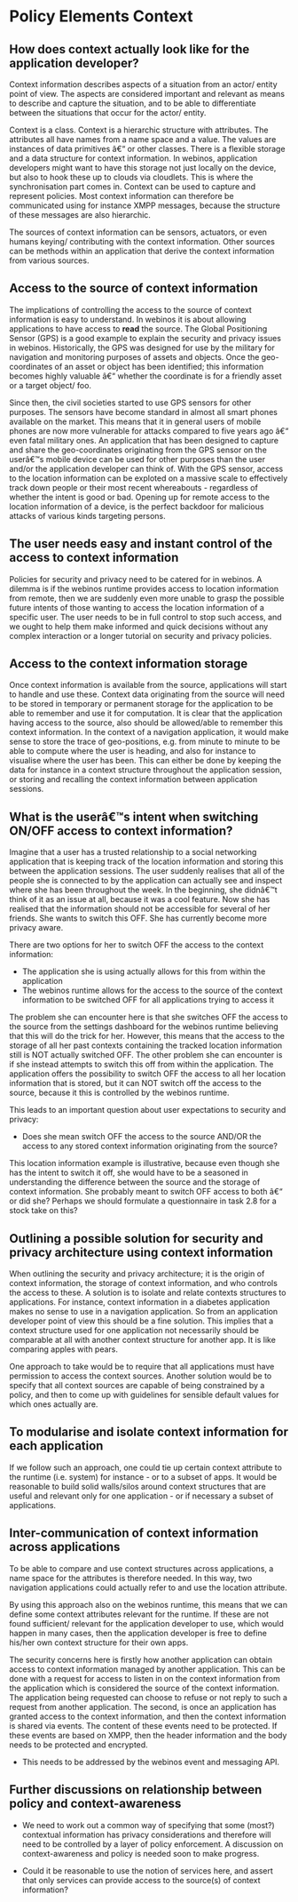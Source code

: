 Policy Elements Context
=======================

How does context actually look like for the application developer?
------------------------------------------------------------------

Context information describes aspects of a situation from an actor/ entity point of view. The aspects are considered important and relevant as means to describe and capture the situation, and to be able to differentiate between the situations that occur for the actor/ entity.

Context is a class. Context is a hierarchic structure with attributes. The attributes all have names from a name space and a value. The values are instances of data primitives â€“ or other classes. There is a flexible storage and a data structure for context information. In webinos, application developers might want to have this storage not just locally on the device, but also to hook these up to clouds via cloudlets. This is where the synchronisation part comes in. Context can be used to capture and represent policies. Most context information can therefore be communicated using for instance XMPP messages, because the structure of these messages are also hierarchic.

The sources of context information can be sensors, actuators, or even humans keying/ contributing with the context information. Other sources can be methods within an application that derive the context information from various sources.

Access to the source of context information
-------------------------------------------

The implications of controlling the access to the source of context information is easy to understand. In webinos it is about allowing applications to have access to **read** the source. The Global Positioning Sensor (GPS) is a good example to explain the security and privacy issues in webinos. Historically, the GPS was designed for use by the military for navigation and monitoring purposes of assets and objects. Once the geo-coordinates of an asset or object has been identified; this information becomes highly valuable â€“ whether the coordinate is for a friendly asset or a target object/ foo.

Since then, the civil societies started to use GPS sensors for other purposes. The sensors have become standard in almost all smart phones available on the market. This means that it in general users of mobile phones are now more vulnerable for attacks compared to five years ago â€“ even fatal military ones. An application that has been designed to capture and share the geo-coordinates originating from the GPS sensor on the userâ€™s mobile device can be used for other purposes than the user and/or the application developer can think of. With the GPS sensor, access to the location information can be exploted on a massive scale to effectively track down people or their most recent whereabouts - regardless of whether the intent is good or bad. Opening up for remote access to the location information of a device, is the perfect backdoor for malicious attacks of various kinds targeting persons.

The user needs easy and instant control of the access to context information
----------------------------------------------------------------------------

Policies for security and privacy need to be catered for in webinos. A dilemma is if the webinos runtime provides access to location information from remote, then we are suddenly even more unable to grasp the possible future intents of those wanting to access the location information of a specific user. The user needs to be in full control to stop such access, and we ought to help them make informed and quick decisions without any complex interaction or a longer tutorial on security and privacy policies.

Access to the context information storage
-----------------------------------------

Once context information is available from the source, applications will start to handle and use these. Context data originating from the source will need to be stored in temporary or permanent storage for the application to be able to remember and use it for computation. It is clear that the application having access to the source, also should be allowed/able to remember this context information. In the context of a navigation application, it would make sense to store the trace of geo-positions, e.g. from minute to minute to be able to compute where the user is heading, and also for instance to visualise where the user has been. This can either be done by keeping the data for instance in a context structure throughout the application session, or storing and recalling the context information between application sessions.

What is the userâ€™s intent when switching ON/OFF access to context information?
--------------------------------------------------------------------------------

Imagine that a user has a trusted relationship to a social networking application that is keeping track of the location information and storing this between the application sessions. The user suddenly realises that all of the people she is connected to by the application can actually see and inspect where she has been throughout the week. In the beginning, she didnâ€™t think of it as an issue at all, because it was a cool feature. Now she has realised that the information should not be accessible for several of her friends. She wants to switch this OFF. She has currently become more privacy aware.

There are two options for her to switch OFF the access to the context information:

-   The application she is using actually allows for this from within the application
-   The webinos runtime allows for the access to the source of the context information to be switched OFF for all applications trying to access it

The problem she can encounter here is that she switches OFF the access to the source from the settings dashboard for the webinos runtime believing that this will do the trick for her. However, this means that the access to the storage of all her past contexts containing the tracked location information still is NOT actually switched OFF. The other problem she can encounter is if she instead attempts to switch this off from within the application. The application offers the possibility to switch OFF the access to all her location information that is stored, but it can NOT switch off the access to the source, because it this is controlled by the webinos runtime.

This leads to an important question about user expectations to security and privacy:

-   Does she mean switch OFF the access to the source AND/OR the access to any stored context information originating from the source?

This location information example is illustrative, because even though she has the intent to switch it off, she would have to be a seasoned in understanding the difference between the source and the storage of context information. She probably meant to switch OFF access to both â€“ or did she? Perhaps we should formulate a questionnaire in task 2.8 for a stock take on this?

Outlining a possible solution for security and privacy architecture using context information
---------------------------------------------------------------------------------------------

When outlining the security and privacy architecture; it is the origin of context information, the storage of context information, and who controls the access to these. A solution is to isolate and relate contexts structures to applications. For instance, context information in a diabetes application makes no sense to use in a navigation application. So from an application developer point of view this should be a fine solution. This implies that a context structure used for one application not necessarily should be comparable at all with another context structure for another app. It is like comparing apples with pears.

One approach to take would be to require that all applications must have permission to access the context sources. Another solution would be to specify that all context sources are capable of being constrained by a policy, and then to come up with guidelines for sensible default values for which ones actually are.

To modularise and isolate context information for each application
------------------------------------------------------------------

If we follow such an approach, one could tie up certain context attribute to the runtime (i.e. system) for instance - or to a subset of apps. It would be reasonable to build solid walls/silos around context structures that are useful and relevant only for one application - or if necessary a subset of applications.

Inter-communication of context information across applications
--------------------------------------------------------------

To be able to compare and use context structures across applications, a name space for the attributes is therefore needed. In this way, two navigation applications could actually refer to and use the location attribute.

By using this approach also on the webinos runtime, this means that we can define some context attributes relevant for the runtime. If these are not found sufficient/ relevant for the application developer to use, which would happen in many cases, then the application developer is free to define his/her own context structure for their own apps.

The security concerns here is firstly how another application can obtain access to context information managed by another application. This can be done with a request for access to listen in on the context information from the application which is considered the source of the context information. The application being requested can choose to refuse or not reply to such a request from another application. The second, is once an application has granted access to the context information, and then the context information is shared via events. The content of these events need to be protected. If these events are based on XMPP, then the header information and the body needs to be protected and encrypted.

-   This needs to be addressed by the webinos event and messaging API.

Further discussions on relationship between policy and context-awareness
------------------------------------------------------------------------

-   We need to work out a common way of specifying that some (most?) contextual information has privacy considerations and therefore will need to be controlled by a layer of policy enforcement. A discussion on context-awareness and policy is needed soon to make progress.

-   Could it be reasonable to use the notion of services here, and assert that only services can provide access to the source(s) of context information?

